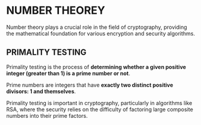 # NUMBER THEOREY
Number theory plays a crucial role in the field of cryptography, providing the mathematical foundation for various encryption and security algorithms. 

## PRIMALITY TESTING

Primality testing is the process of **determining whether a given positive integer (greater than 1) is a prime number or not**. 

Prime numbers are integers that have **exactly two distinct positive divisors: 1 and themselves**. 

Primality testing is important in cryptography, particularly in algorithms like RSA, where the security relies on the difficulty of factoring large composite numbers into their prime factors.
